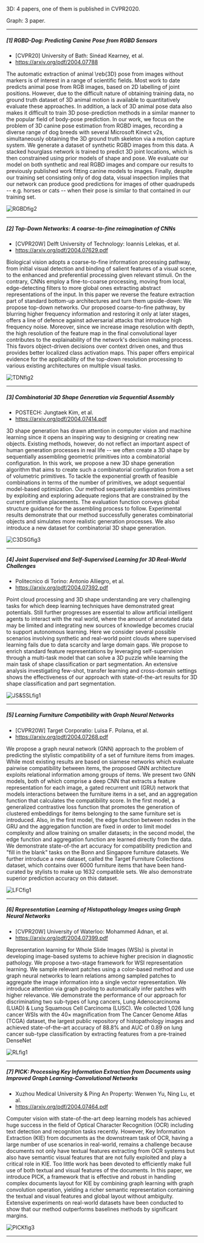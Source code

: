 3D: 4 papers, one of them is published in CVPR2020.

Graph: 3 paper.



---

##### [1] RGBD-Dog: Predicting Canine Pose from RGBD Sensors

- [CVPR20] University of Bath: Sinéad Kearney, et al.
- <https://arxiv.org/pdf/2004.07788> 

The automatic extraction of animal \reb{3D} pose from images without markers is of interest in a range of scientific fields. Most work to date predicts animal pose from RGB images, based on 2D labelling of joint positions. However, due to the difficult nature of obtaining training data, no ground truth dataset of 3D animal motion is available to quantitatively evaluate these approaches. In addition, a lack of 3D animal pose data also makes it difficult to train 3D pose-prediction methods in a similar manner to the popular field of body-pose prediction. In our work, we focus on the problem of 3D canine pose estimation from RGBD images, recording a diverse range of dog breeds with several Microsoft Kinect v2s, simultaneously obtaining the 3D ground truth skeleton via a motion capture system. We generate a dataset of synthetic RGBD images from this data. A stacked hourglass network is trained to predict 3D joint locations, which is then constrained using prior models of shape and pose. We evaluate our model on both synthetic and real RGBD images and compare our results to previously published work fitting canine models to images. Finally, despite our training set consisting only of dog data, visual inspection implies that our network can produce good predictions for images of other quadrupeds -- e.g. horses or cats -- when their pose is similar to that contained in our training set.

![RGBDfig2](https://github.com/Pan3D/Daily_Paper/blob/master/images/RGBDfig2.png)

------

##### [2] Top-Down Networks: A coarse-to-fine reimagination of CNNs

- [CVPR20W] Delft University of Technology: Ioannis Lelekas, et al.
- <https://arxiv.org/pdf/2004.07629.pdf> 

Biological vision adopts a coarse-to-fine information processing pathway, from initial visual detection and binding of salient features of a visual scene, to the enhanced and preferential processing given relevant stimuli. On the contrary, CNNs employ a fine-to-coarse processing, moving from local, edge-detecting filters to more global ones extracting abstract representations of the input. In this paper we reverse the feature extraction part of standard bottom-up architectures and turn them upside-down: We propose top-down networks. Our proposed coarse-to-fine pathway, by blurring higher frequency information and restoring it only at later stages, offers a line of defence against adversarial attacks that introduce high frequency noise. Moreover, since we increase image resolution with depth, the high resolution of the feature map in the final convolutional layer contributes to the explainability of the network's decision making process. This favors object-driven decisions over context driven ones, and thus provides better localized class activation maps. This paper offers empirical evidence for the applicability of the top-down resolution processing to various existing architectures on multiple visual tasks.

![TDNfig2](https://github.com/Pan3D/Daily_Paper/blob/master/images/TDNfig2.png)

------

##### [3] Combinatorial 3D Shape Generation via Sequential Assembly

- POSTECH: Jungtaek Kim, et al.
- https://arxiv.org/pdf/2004.07414.pdf

3D shape generation has drawn attention in computer vision and machine learning since it opens an inspiring way to designing or creating new objects. Existing methods, however, do not reflect an important aspect of human generation processes in real life -- we often create a 3D shape by sequentially assembling geometric primitives into a combinatorial configuration. In this work, we propose a new 3D shape generation algorithm that aims to create such a combinatorial configuration from a set of volumetric primitives. To tackle the exponential growth of feasible combinations in terms of the number of primitives, we adopt sequential model-based optimization. Our method sequentially assembles primitives by exploiting and exploring adequate regions that are constrained by the current primitive placements. The evaluation function conveys global structure guidance for the assembling process to follow. Experimental results demonstrate that our method successfully generates combinatorial objects and simulates more realistic generation processes. We also introduce a new dataset for combinatorial 3D shape generation.

![C3DSGfig3](https://github.com/Pan3D/Daily_Paper/blob/master/images/C3DSGfig3.png)

------

##### [4] Joint Supervised and Self-Supervised Learning for 3D Real-World Challenges

- Politecnico di Torino: Antonio Alliegro, et al.
- https://arxiv.org/pdf/2004.07392.pdf

Point cloud processing and 3D shape understanding are very challenging tasks for which deep learning techniques have demonstrated great potentials. Still further progresses are essential to allow artificial intelligent agents to interact with the real world, where the amount of annotated data may be limited and integrating new sources of knowledge becomes crucial to support autonomous learning. Here we consider several possible scenarios involving synthetic and real-world point clouds where supervised learning fails due to data scarcity and large domain gaps. We propose to enrich standard feature representations by leveraging self-supervision through a multi-task model that can solve a 3D puzzle while learning the main task of shape classification or part segmentation. An extensive analysis investigating few-shot, transfer learning and cross-domain settings shows the effectiveness of our approach with state-of-the-art results for 3D shape classification and part segmentation.

![JS&SSLfig1](https://github.com/Pan3D/Daily_Paper/blob/master/images/JS&SSLfig1.png)

------

##### [5] Learning Furniture Compatibility with Graph Neural Networks

- [CVPR20W] Target Corporatio: Luisa F. Polanıa, et al.
- https://arxiv.org/pdf/2004.07268.pdf

We propose a graph neural network (GNN) approach to the problem of predicting the stylistic compatibility of a set of furniture items from images. While most existing results are based on siamese networks which evaluate pairwise compatibility between items, the proposed GNN architecture exploits relational information among groups of items. We present two GNN models, both of which comprise a deep CNN that extracts a feature representation for each image, a gated recurrent unit (GRU) network that models interactions between the furniture items in a set, and an aggregation function that calculates the compatibility score. In the first model, a generalized contrastive loss function that promotes the generation of clustered embeddings for items belonging to the same furniture set is introduced. Also, in the first model, the edge function between nodes in the GRU and the aggregation function are fixed in order to limit model complexity and allow training on smaller datasets; in the second model, the edge function and aggregation function are learned directly from the data. We demonstrate state-of-the art accuracy for compatibility prediction and "fill in the blank" tasks on the Bonn and Singapore furniture datasets. We further introduce a new dataset, called the Target Furniture Collections dataset, which contains over 6000 furniture items that have been hand-curated by stylists to make up 1632 compatible sets. We also demonstrate superior prediction accuracy on this dataset.

![LFCfig1](https://github.com/Pan3D/Daily_Paper/blob/master/images/LFCfig1.png)

------

##### [6] Representation Learning of Histopathology Images using Graph Neural Networks

- [CVPR20W] University of Waterloo: Mohammed Adnan, et al.
- https://arxiv.org/pdf/2004.07399.pdf

Representation learning for Whole Slide Images (WSIs) is pivotal in developing image-based systems to achieve higher precision in diagnostic pathology. We propose a two-stage framework for WSI representation learning. We sample relevant patches using a color-based method and use graph neural networks to learn relations among sampled patches to aggregate the image information into a single vector representation. We introduce attention via graph pooling to automatically infer patches with higher relevance. We demonstrate the performance of our approach for discriminating two sub-types of lung cancers, Lung Adenocarcinoma (LUAD) & Lung Squamous Cell Carcinoma (LUSC). We collected 1,026 lung cancer WSIs with the 40× magnification from The Cancer Genome Atlas (TCGA) dataset, the largest public repository of histopathology images and achieved state-of-the-art accuracy of 88.8% and AUC of 0.89 on lung cancer sub-type classification by extracting features from a pre-trained DenseNet

![RLfig1](https://github.com/Pan3D/Daily_Paper/blob/master/images/RLfig1.png)

------

##### [7] PICK: Processing Key Information Extraction from Documents using Improved Graph Learning-Convolutional Networks

- Xuzhou Medical University & Ping An Property: Wenwen Yu, Ning Lu, et al.
- <https://arxiv.org/pdf/2004.07464.pdf> 

Computer vision with state-of-the-art deep learning models has achieved huge success in the field of Optical Character Recognition (OCR) including text detection and recognition tasks recently. However, Key Information Extraction (KIE) from documents as the downstream task of OCR, having a large number of use scenarios in real-world, remains a challenge because documents not only have textual features extracting from OCR systems but also have semantic visual features that are not fully exploited and play a critical role in KIE. Too little work has been devoted to efficiently make full use of both textual and visual features of the documents. In this paper, we introduce PICK, a framework that is effective and robust in handling complex documents layout for KIE by combining graph learning with graph convolution operation, yielding a richer semantic representation containing the textual and visual features and global layout without ambiguity. Extensive experiments on real-world datasets have been conducted to show that our method outperforms baselines methods by significant margins.

![PICKfig3](https://github.com/Pan3D/Daily_Paper/blob/master/images/PICKfig3.png)

---

